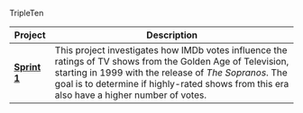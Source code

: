 TripleTen

| **Project**  | **Description**                                                                                                                                       |
|--------------|-------------------------------------------------------------------------------------------------------------------------------------------------------|
| [**Sprint 1**](#) | This project investigates how IMDb votes influence the ratings of TV shows from the Golden Age of Television, starting in 1999 with the release of *The Sopranos*. The goal is to determine if highly-rated shows from this era also have a higher number of votes.  |
